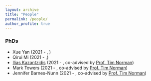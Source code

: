 ```yaml
---
layout: archive
title: "People"
permalink: /people/
author_profile: true
---
```



### PhDs 
* Xue Yan (2021 - , )
* Qirui Mi (2021 - ,)
* [Ilias Kazantzidis](https://www.linkedin.com/in/ilkaza/) (2021 - , co-advised by [Prof. Tim Norman](https://www.ecs.soton.ac.uk/people/tjn1f15))
* Mark Towers (2021 - , co-advised by [Prof. Tim Norman](https://www.ecs.soton.ac.uk/people/tjn1f15))
* Jennifer Barnes-Nunn (2021 - , co-advised by [Prof. Tim Norman](https://www.ecs.soton.ac.uk/people/tjn1f15))
